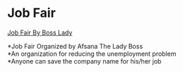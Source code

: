 # Job Fair 
[Job Fair By Boss Lady](https://job-fair.netlify.app/)

*Job Fair Organized by Afsana The Lady Boss   
*An organization for reducing the unemployment problem   
*Anyone can save the company name for his/her job   



